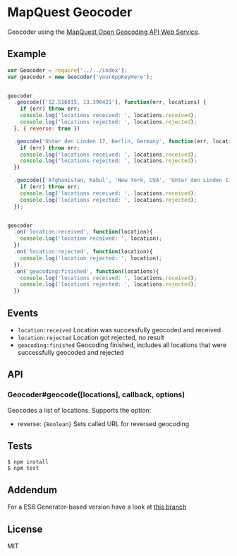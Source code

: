 # MapQuest Geocoder

Geocoder using the [MapQuest Open Geocoding API Web Service](http://open.mapquestapi.com/geocoding/).


## Example

```js
var Geocoder = require('../../index');
var geocoder = new Geocoder('yourAppKeyHere');


geocoder
  .geocode(['52.516815, 13.390421'], function(err, locations) {
    if (err) throw err;
    console.log('locations received: ', locations.received);
    console.log('locations rejected: ', locations.rejected);
  }, { reverse: true })

  .geocode('Unter den Linden 17, Berlin, Germany', function(err, locations) {
    if (err) throw err;
    console.log('locations received: ', locations.received);
    console.log('locations rejected: ', locations.rejected);
  })

  .geocode(['Afghanistan, Kabul', 'New York, USA', 'Unter den Linden 17, Berlin, Germany'], function(err, locations) {
    if (err) throw err;
    console.log('locations received: ', locations.received);
    console.log('locations rejected: ', locations.rejected);
  });


geocoder
  .on('location:received', function(location){
    console.log('location received: ', location);
  })
  .on('location:rejected', function(location){
    console.log('location rejected: ', location);
  })
  .on('geocoding:finished', function(locations){
    console.log('locations received: ', locations.received);
    console.log('locations rejected: ', locations.rejected);
  })
```

## Events

   - `location:received` Location was successfully geocoded and received
   - `location:rejected` Location got rejected, no result
   - `geocoding:finished` Geocoding finished, includes all locations that were successfully geocoded and rejected


## API


### Geocoder#geocode([locations], callback, options)

Geocodes a list of locations. Supports the option:
  - reverse: ```{Boolean}``` Sets called URL for reversed geocoding


## Tests

```
$ npm install
$ npm test
```

## Addendum

For a ES6 Generator-based version have a look at [this branch](https://github.com/jonykrause/mapquest-geocoder/blob/es6-generator-flattened/index.js)

## License

MIT